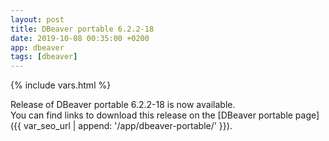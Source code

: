 ```yaml
---
layout: post
title: DBeaver portable 6.2.2-18
date: 2019-10-08 00:35:00 +0200
app: dbeaver
tags: [dbeaver]
---
```

{% include vars.html %}

Release of DBeaver portable 6.2.2-18 is now available.<br />
You can find links to download this release on the [DBeaver portable page]({{ var_seo_url | append: '/app/dbeaver-portable/' }}).